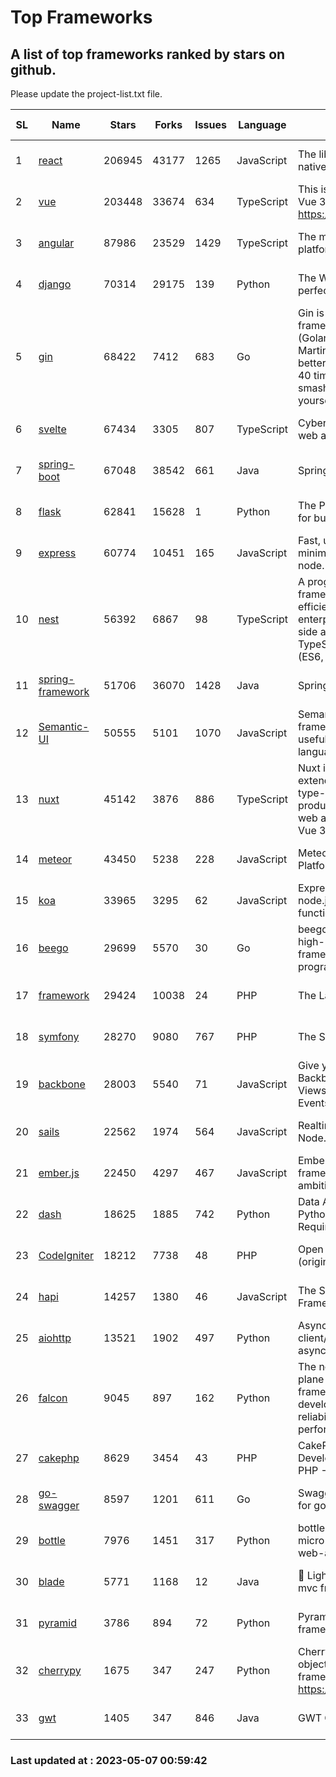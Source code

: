 # Top Frameworks
## A list of top frameworks ranked by stars on github.  
Please update the project-list.txt file.

| SL| Name  | Stars| Forks| Issues | Language | Description | Last Commit |
| --| ------| -----| ---- | ------ | -------- | ----------- | ----------- |
| 1 | [react](https://github.com/facebook/react) | 206945 | 43177 | 1265 | JavaScript | The library for web and native user interfaces | 2023-05-07 00:39:08 |
| 2 | [vue](https://github.com/vuejs/vue) | 203448 | 33674 | 634 | TypeScript | This is the repo for Vue 2. For Vue 3, go to https://github.com/vuejs/core | 2023-04-27 09:43:19 |
| 3 | [angular](https://github.com/angular/angular) | 87986 | 23529 | 1429 | TypeScript | The modern web developer’s platform | 2023-05-04 10:21:20 |
| 4 | [django](https://github.com/django/django) | 70314 | 29175 | 139 | Python | The Web framework for perfectionists with deadlines. | 2023-05-05 07:26:51 |
| 5 | [gin](https://github.com/gin-gonic/gin) | 68422 | 7412 | 683 | Go | Gin is a HTTP web framework written in Go (Golang). It features a Martini-like API with much better performance -- up to 40 times faster. If you need smashing performance, get yourself some Gin. | 2023-04-27 02:16:59 |
| 6 | [svelte](https://github.com/sveltejs/svelte) | 67434 | 3305 | 807 | TypeScript | Cybernetically enhanced web apps | 2023-05-05 14:06:22 |
| 7 | [spring-boot](https://github.com/spring-projects/spring-boot) | 67048 | 38542 | 661 | Java | Spring Boot | 2023-05-05 21:20:41 |
| 8 | [flask](https://github.com/pallets/flask) | 62841 | 15628 | 1 | Python | The Python micro framework for building web applications. | 2023-05-02 17:42:04 |
| 9 | [express](https://github.com/expressjs/express) | 60774 | 10451 | 165 | JavaScript | Fast, unopinionated, minimalist web framework for node. | 2023-02-26 18:34:32 |
| 10 | [nest](https://github.com/nestjs/nest) | 56392 | 6867 | 98 | TypeScript | A progressive Node.js framework for building efficient, scalable, and enterprise-grade server-side applications on top of TypeScript & JavaScript (ES6, ES7, ES8) 🚀 | 2023-04-27 07:18:13 |
| 11 | [spring-framework](https://github.com/spring-projects/spring-framework) | 51706 | 36070 | 1428 | Java | Spring Framework | 2023-05-05 19:53:52 |
| 12 | [Semantic-UI](https://github.com/Semantic-Org/Semantic-UI) | 50555 | 5101 | 1070 | JavaScript | Semantic is a UI component framework based around useful principles from natural language. | 2023-01-11 17:05:32 |
| 13 | [nuxt](https://github.com/nuxt/nuxt) | 45142 | 3876 | 886 | TypeScript | Nuxt is an intuitive and extendable way to create type-safe, performant and production-grade full-stack web apps and websites with Vue 3. | 2023-05-06 22:00:50 |
| 14 | [meteor](https://github.com/meteor/meteor) | 43450 | 5238 | 228 | JavaScript | Meteor, the JavaScript App Platform | 2023-05-04 12:34:07 |
| 15 | [koa](https://github.com/koajs/koa) | 33965 | 3295 | 62 | JavaScript | Expressive middleware for node.js using ES2017 async functions | 2023-04-12 09:49:59 |
| 16 | [beego](https://github.com/beego/beego) | 29699 | 5570 | 30 | Go | beego is an open-source, high-performance web framework for the Go programming language. | 2023-03-09 07:19:01 |
| 17 | [framework](https://github.com/laravel/framework) | 29424 | 10038 | 24 | PHP | The Laravel Framework. | 2023-05-05 19:47:22 |
| 18 | [symfony](https://github.com/symfony/symfony) | 28270 | 9080 | 767 | PHP | The Symfony PHP framework | 2023-05-05 23:11:32 |
| 19 | [backbone](https://github.com/jashkenas/backbone) | 28003 | 5540 | 71 | JavaScript | Give your JS App some Backbone with Models, Views, Collections, and Events | 2023-01-04 11:09:21 |
| 20 | [sails](https://github.com/balderdashy/sails) | 22562 | 1974 | 564 | JavaScript | Realtime MVC Framework for Node.js | 2023-02-17 22:35:42 |
| 21 | [ember.js](https://github.com/emberjs/ember.js) | 22450 | 4297 | 467 | JavaScript | Ember.js - A JavaScript framework for creating ambitious web applications | 2023-05-04 21:09:02 |
| 22 | [dash](https://github.com/plotly/dash) | 18625 | 1885 | 742 | Python | Data Apps & Dashboards for Python. No JavaScript Required. | 2023-04-26 20:13:33 |
| 23 | [CodeIgniter](https://github.com/bcit-ci/CodeIgniter) | 18212 | 7738 | 48 | PHP | Open Source PHP Framework (originally from EllisLab) | 2023-04-07 17:57:13 |
| 24 | [hapi](https://github.com/hapijs/hapi) | 14257 | 1380 | 46 | JavaScript | The Simple, Secure Framework Developers Trust | 2023-04-24 22:09:20 |
| 25 | [aiohttp](https://github.com/aio-libs/aiohttp) | 13521 | 1902 | 497 | Python | Asynchronous HTTP client/server framework for asyncio and Python | 2023-05-02 19:28:50 |
| 26 | [falcon](https://github.com/falconry/falcon) | 9045 | 897 | 162 | Python | The no-magic web data plane API and microservices framework for Python developers, with a focus on reliability, correctness, and performance at scale. | 2023-01-18 20:42:26 |
| 27 | [cakephp](https://github.com/cakephp/cakephp) | 8629 | 3454 | 43 | PHP | CakePHP: The Rapid Development Framework for PHP - Official Repository | 2023-05-04 15:23:51 |
| 28 | [go-swagger](https://github.com/go-swagger/go-swagger) | 8597 | 1201 | 611 | Go | Swagger 2.0 implementation for go | 2023-05-06 01:18:25 |
| 29 | [bottle](https://github.com/bottlepy/bottle) | 7976 | 1451 | 317 | Python | bottle.py is a fast and simple micro-framework for python web-applications. | 2022-09-05 15:24:52 |
| 30 | [blade](https://github.com/lets-blade/blade) | 5771 | 1168 | 12 | Java | :rocket: Lightning fast and elegant mvc framework for Java8 | 2022-05-10 12:38:06 |
| 31 | [pyramid](https://github.com/Pylons/pyramid) | 3786 | 894 | 72 | Python | Pyramid - A Python web framework | 2023-02-16 13:50:59 |
| 32 | [cherrypy](https://github.com/cherrypy/cherrypy) | 1675 | 347 | 247 | Python | CherryPy is a pythonic, object-oriented HTTP framework.      https://cherrypy.dev | 2023-05-04 23:04:12 |
| 33 | [gwt](https://github.com/gwtproject/gwt) | 1405 | 347 | 846 | Java | GWT Open Source Project | 2023-04-27 13:53:19 |

### Last updated at : 2023-05-07 00:59:42
